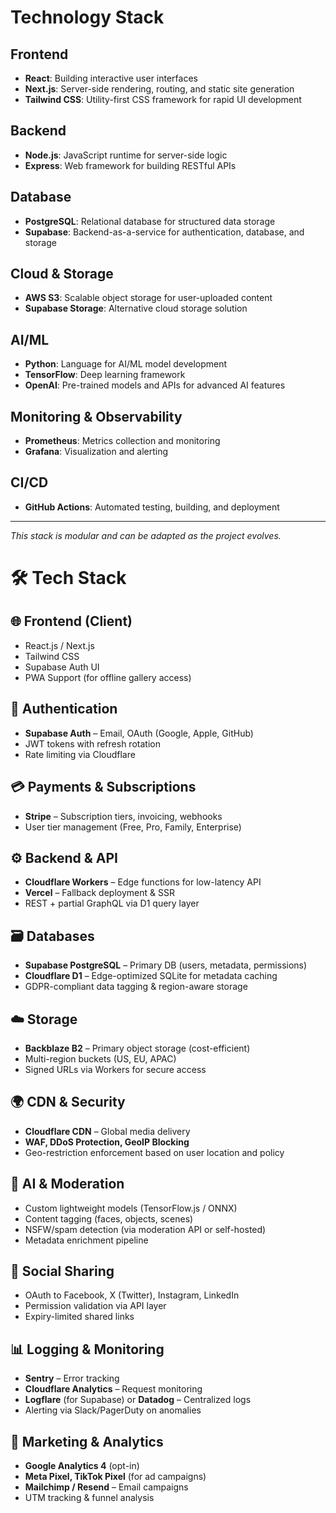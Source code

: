 # Technology Stack

## Frontend
- **React**: Building interactive user interfaces
- **Next.js**: Server-side rendering, routing, and static site generation
- **Tailwind CSS**: Utility-first CSS framework for rapid UI development

## Backend
- **Node.js**: JavaScript runtime for server-side logic
- **Express**: Web framework for building RESTful APIs

## Database
- **PostgreSQL**: Relational database for structured data storage
- **Supabase**: Backend-as-a-service for authentication, database, and storage

## Cloud & Storage
- **AWS S3**: Scalable object storage for user-uploaded content
- **Supabase Storage**: Alternative cloud storage solution

## AI/ML
- **Python**: Language for AI/ML model development
- **TensorFlow**: Deep learning framework
- **OpenAI**: Pre-trained models and APIs for advanced AI features

## Monitoring & Observability
- **Prometheus**: Metrics collection and monitoring
- **Grafana**: Visualization and alerting

## CI/CD
- **GitHub Actions**: Automated testing, building, and deployment

---

_This stack is modular and can be adapted as the project evolves._

# 🛠️ Tech Stack

## 🌐 Frontend (Client)
- React.js / Next.js
- Tailwind CSS
- Supabase Auth UI
- PWA Support (for offline gallery access)

## 🔐 Authentication
- **Supabase Auth** – Email, OAuth (Google, Apple, GitHub)
- JWT tokens with refresh rotation
- Rate limiting via Cloudflare

## 💳 Payments & Subscriptions
- **Stripe** – Subscription tiers, invoicing, webhooks
- User tier management (Free, Pro, Family, Enterprise)

## ⚙️ Backend & API
- **Cloudflare Workers** – Edge functions for low-latency API
- **Vercel** – Fallback deployment & SSR
- REST + partial GraphQL via D1 query layer

## 🗃️ Databases
- **Supabase PostgreSQL** – Primary DB (users, metadata, permissions)
- **Cloudflare D1** – Edge-optimized SQLite for metadata caching
- GDPR-compliant data tagging & region-aware storage

## ☁️ Storage
- **Backblaze B2** – Primary object storage (cost-efficient)
- Multi-region buckets (US, EU, APAC)
- Signed URLs via Workers for secure access

## 🌍 CDN & Security
- **Cloudflare CDN** – Global media delivery
- **WAF, DDoS Protection, GeoIP Blocking**
- Geo-restriction enforcement based on user location and policy

## 🤖 AI & Moderation
- Custom lightweight models (TensorFlow.js / ONNX)
- Content tagging (faces, objects, scenes)
- NSFW/spam detection (via moderation API or self-hosted)
- Metadata enrichment pipeline

## 📣 Social Sharing
- OAuth to Facebook, X (Twitter), Instagram, LinkedIn
- Permission validation via API layer
- Expiry-limited shared links

## 📊 Logging & Monitoring
- **Sentry** – Error tracking
- **Cloudflare Analytics** – Request monitoring
- **Logflare** (for Supabase) or **Datadog** – Centralized logs
- Alerting via Slack/PagerDuty on anomalies

## 📢 Marketing & Analytics
- **Google Analytics 4** (opt-in)
- **Meta Pixel, TikTok Pixel** (for ad campaigns)
- **Mailchimp / Resend** – Email campaigns
- UTM tracking & funnel analysis
